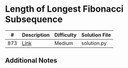 # Length of Longest Fibonacci Subsequence
|#|Description|Difficulty|Solution File|
|-|-|-|-|
|873|[Link](https://leetcode.com/problems/length-of-longest-fibonacci-subsequence/)|Medium|solution.py|

## Additional Notes
